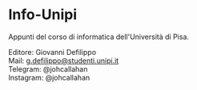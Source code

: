 # Info-Unipi

Appunti del corso di informatica dell'Università di Pisa.

Editore: Giovanni Defilippo \
Mail: g.defilippo@studenti.unipi.it \
Telegram: @johcallahan \
Instagram: @johcallahan

